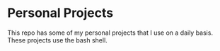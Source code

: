 # Personal Projects

This repo has some of my personal projects that I use on a daily basis.
These projects use the bash shell.
